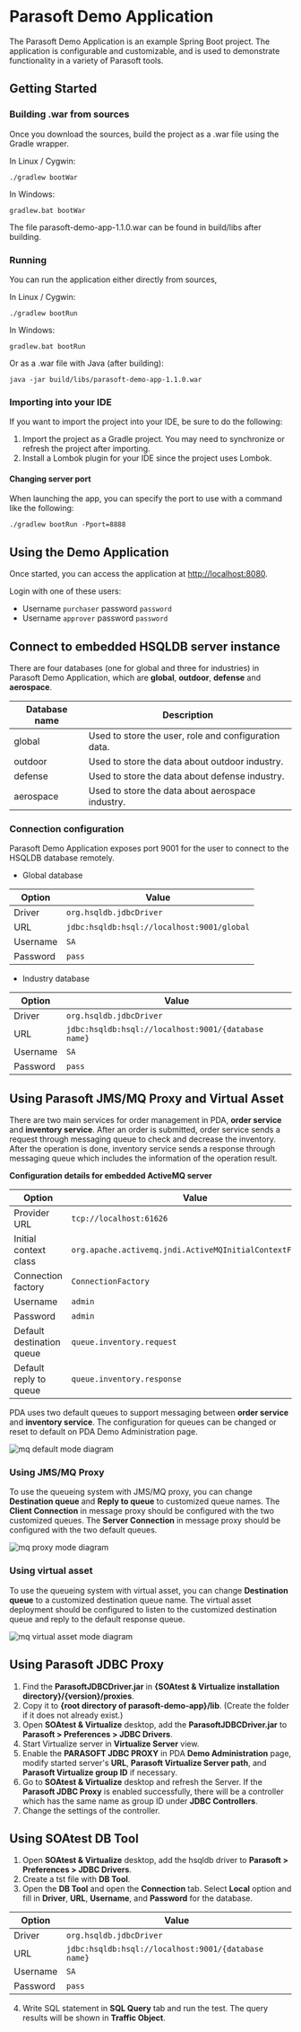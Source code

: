 # Parasoft Demo Application
The Parasoft Demo Application is an example Spring Boot project. The application is configurable and customizable, and is used to demonstrate functionality in a variety of Parasoft tools.

## Getting Started
### Building .war from sources
Once you download the sources, build the project as a .war file using the Gradle wrapper.

In Linux / Cygwin:
```
./gradlew bootWar
```
In Windows:
```
gradlew.bat bootWar
```
The file parasoft-demo-app-1.1.0.war can be found in build/libs after building.
### Running
You can run the application either directly from sources,

In Linux / Cygwin:
```
./gradlew bootRun
```
In Windows:
```
gradlew.bat bootRun
```
Or as a .war file with Java (after building):
```
java -jar build/libs/parasoft-demo-app-1.1.0.war
```
### Importing into your IDE
If you want to import the project into your IDE, be sure to do the following:
1. Import the project as a Gradle project. You may need to synchronize or refresh the project after importing.
2. Install a Lombok plugin for your IDE since the project uses Lombok.
#### Changing server port
When launching the app, you can specify the port to use with a command like the following:
```
./gradlew bootRun -Pport=8888
```
## Using the Demo Application
Once started, you can access the application at [http://localhost:8080](http://localhost:8080).

Login with one of these users:
- Username `purchaser` password `password`
- Username `approver` password `password`

## Connect to embedded HSQLDB server instance
There are four databases (one for global and three for industries) in Parasoft Demo Application, which are **global**, **outdoor**, **defense** and **aerospace**.

| Database name | Description                                          |
|---------------|------------------------------------------------------|
| global        | Used to store the user, role and configuration data. |
| outdoor       | Used to store the data about outdoor industry.       |
| defense       | Used to store the data about defense industry.       |
| aerospace     | Used to store the data about aerospace industry.     |

### Connection configuration
Parasoft Demo Application exposes port 9001 for the user to connect to the HSQLDB database remotely.

- Global database

| Option   | Value                                      |
|----------|--------------------------------------------|
| Driver   | `org.hsqldb.jdbcDriver`                    |
| URL      | `jdbc:hsqldb:hsql://localhost:9001/global` |
| Username | `SA`                                       |
| Password | `pass`                                     |

- Industry database

| Option   | Value                                               |
|----------|-----------------------------------------------------|
| Driver   | `org.hsqldb.jdbcDriver`                             |
| URL      | `jdbc:hsqldb:hsql://localhost:9001/{database name}` |
| Username | `SA`                                                |
| Password | `pass`                                              |

## Using Parasoft JMS/MQ Proxy and Virtual Asset
There are two main services for order management in PDA, **order service** and **inventory service**. After an order is submitted, order service sends
a request through messaging queue to check and decrease the inventory. After the operation is done, inventory service sends a response through messaging queue which includes the information of the operation result.

**Configuration details for embedded ActiveMQ server**

| Option                    | Value                                                    |
|---------------------------|----------------------------------------------------------|
| Provider URL              | `tcp://localhost:61626`                                  |
| Initial context class     | `org.apache.activemq.jndi.ActiveMQInitialContextFactory` |
| Connection factory        | `ConnectionFactory`                                      |
| Username                  | `admin`                                                  |
| Password                  | `admin`                                                  |
| Default destination queue | `queue.inventory.request`                                |
| Default reply to queue    | `queue.inventory.response`                               |


PDA uses two default queues to support messaging between **order service** and **inventory service**.
The configuration for queues can be changed or reset to default on PDA Demo Administration page.

<img src="src/main/resources/static/common/images/mq_default_mode_diagram.png" alt="mq default mode diagram">

### Using JMS/MQ Proxy
To use the queueing system with JMS/MQ proxy, you can change **Destination queue** and **Reply to queue** to customized queue names.
The **Client Connection** in message proxy should be configured with the two customized queues.
The **Server Connection** in message proxy should be configured with the two default queues.

<img src="src/main/resources/static/common/images/mq_proxy_mode_diagram.png" alt="mq proxy mode diagram">

### Using virtual asset
To use the queueing system with virtual asset, you can change **Destination queue** to a customized destination queue name.
The virtual asset deployment should be configured to listen to the customized destination queue and reply to the default response queue.

<img src="src/main/resources/static/common/images/mq_virtual_asset_mode_diagram.png" alt="mq virtual asset mode diagram">

## Using Parasoft JDBC Proxy
1. Find the **ParasoftJDBCDriver.jar** in **{SOAtest & Virtualize installation directory}/{version}/proxies**.
2. Copy it to **{root directory of parasoft-demo-app}/lib**. (Create the folder if it does not already exist.)
3. Open **SOAtest & Virtualize** desktop, add the **ParasoftJDBCDriver.jar** to **Parasoft > Preferences > JDBC Drivers**.
4. Start Virtualize server in **Virtualize Server** view.
5. Enable the **PARASOFT JDBC PROXY** in PDA **Demo Administration** page, modify started server's **URL**, **Parasoft Virtualize Server path**, and **Parasoft Virtualize group ID** if necessary.
6. Go to **SOAtest & Virtualize** desktop and refresh the Server. If the **Parasoft JDBC Proxy** is enabled successfully, there will be a controller which has the same name as group ID under **JDBC Controllers**.
7. Change the settings of the controller.

## Using SOAtest DB Tool
1. Open **SOAtest & Virtualize** desktop, add the hsqldb driver to **Parasoft > Preferences > JDBC Drivers**.
2. Create a tst file with **DB Tool**.
3. Open the **DB Tool** and open the **Connection** tab. Select **Local** option and fill in **Driver**, **URL**, **Username**, and **Password** for the database.

| Option   | Value                                               |
|----------|-----------------------------------------------------|
| Driver   | `org.hsqldb.jdbcDriver`                             |
| URL      | `jdbc:hsqldb:hsql://localhost:9001/{database name}` |
| Username | `SA`                                                |
| Password | `pass`                                              |

4. Write SQL statement in **SQL Query** tab and run the test. The query results will be shown in **Traffic Object**.
